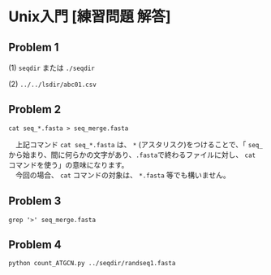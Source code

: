# Unix入門 [練習問題 解答]

## Problem 1
(1) `seqdir` または `./seqdir`

(2) `../../lsdir/abc01.csv`

## Problem 2
`cat seq_*.fasta > seq_merge.fasta`

　上記コマンド `cat seq_*.fasta` は、 `*` (アスタリスク)をつけることで、「 `seq_`から始まり、間に何らかの文字があり、`.fasta`で終わるファイルに対し、 `cat` コマンドを使う」の意味になります。  
　今回の場合、 `cat` コマンドの対象は、 `*.fasta` 等でも構いません。

## Problem 3
`grep '>' seq_merge.fasta`

## Problem 4
`python count_ATGCN.py ../seqdir/randseq1.fasta `

